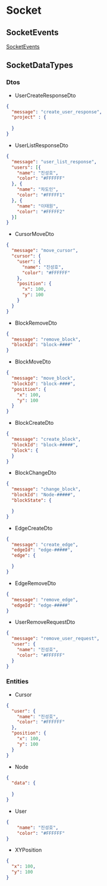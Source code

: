 # Socket

## SocketEvents
[ SocketEvents ](https://github.com/Stonebridge-soma12/otherFronts/blob/feat/src/core/Socket/SocketEvent.ts)
## SocketDataTypes


### Dtos

- UserCreateResponseDto
```json
{
  "message": "create_user_response",
  "project" : {
    
  }
}
```

- UserListResponseDto
```json
{
  "message": "user_list_response",
  "users": [{
    "name": "진성호",
    "color": "#FFFFFF"
  }, {
    "name": "차도인",
    "color": "#FFFFF1"
  }, {
    "name": "이태원",
    "color": "#FFFFF2"
  }]
}
```

- CursorMoveDto
```json
{
  "message": "move_cursor",
  "cursor": {
    "user": {
      "name": "진성호",
      "color": "#FFFFFF"
    },
    "position": {
      "x": 100,
      "y": 100
    }
  }
}
```

- BlockRemoveDto
```json
{
  "message": "remove_block",
  "blockId": "block-####"
}
```
- BlockMoveDto
```json
{
  "message": "move_block",
  "blockId": "block-####",
  "position": {
    "x": 100,
    "y": 100
  }
}
```
- BlockCreateDto
```json
{
  "message": "create_block",
  "blockId": "block-#####",
  "block": {
  } 
}
```
- BlockChangeDto
```json
{
  "message": "change_block",
  "blockId": "Node-#####",
  "blockState": {

  }
}
```

- EdgeCreateDto
```json
{
  "message": "create_edge",
  "edgeId": "edge-#####",
  "edge": {

  }
}
```

- EdgeRemoveDto
```json
{
  "message": "remove_edge",
  "edgeId": "edge-#####"
}
```

- UserRemoveRequestDto
```json
{
  "message": "remove_user_request",
  "user": {
    "name": "진성호",
    "color": "#FFFFFF"
  }
}
```



### Entities

- Cursor
```json
{
  "user": {
    "name": "진성호",
    "color": "#FFFFFF"
  },
  "position": {
    "x": 100,
    "y": 100
  }
}
```

- Node
```json
{
  "data": {
    
  }
}
```

- User
```json
{
    "name": "진성호",
    "color": "#FFFFFF"
}
```

- XYPosition
```json
{
  "x": 100,
  "y": 100
}
```
